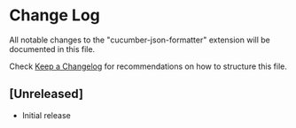 # Change Log
All notable changes to the "cucumber-json-formatter" extension will be documented in this file.

Check [Keep a Changelog](http://keepachangelog.com/) for recommendations on how to structure this file.

## [Unreleased]
- Initial release